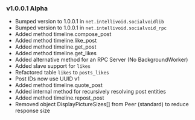 ### v1.0.0.1 Alpha
 - Bumped version to 1.0.0.1 in `net.intellivoid.socialvoidlib`
 - Bumped version to 1.0.0.1 in `net.intellivoid.socialvoid_rpc`
 - Added method timeline.compose_post
 - Added method timeline.like_post
 - Added method timeline.get_post
 - Added method timeline.get_likes
 - Added alternative method for an RPC Server (No BackgroundWorker)
 - Added slave support for `likes`
 - Refactored table `likes` to `posts_likes`
 - Post IDs now use UUID v1
 - Added method timeline.quote_post
 - Added internal method for recursively resolving post entities
 - Added method timeline.repost_post
 - Removed object DisplayPictureSizes[] from Peer (standard) to reduce response size